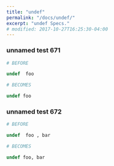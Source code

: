 ```yaml
---
title: "undef"
permalink: "/docs/undef/"
excerpt: "undef Specs."
# modified: 2017-10-27T16:25:30-04:00
---
```

### unnamed test 671
```ruby
# BEFORE

undef  foo

```
```ruby
# BECOMES

undef foo

```
### unnamed test 672
```ruby
# BEFORE

undef  foo , bar

```
```ruby
# BECOMES

undef foo, bar
```
